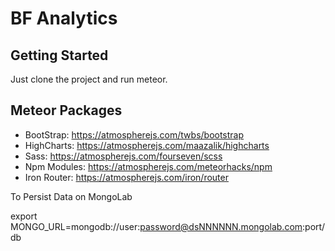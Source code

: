 BF Analytics
============

## Getting Started ##

Just clone the project and run meteor.

## Meteor Packages ##

- BootStrap: https://atmospherejs.com/twbs/bootstrap
- HighCharts: https://atmospherejs.com/maazalik/highcharts
- Sass: https://atmospherejs.com/fourseven/scss
- Npm Modules: https://atmospherejs.com/meteorhacks/npm
- Iron Router: https://atmospherejs.com/iron/router

To Persist Data on MongoLab

export MONGO_URL=mongodb://user:password@dsNNNNNN.mongolab.com:port/db



